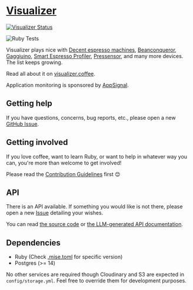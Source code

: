 # [Visualizer](https://visualizer.coffee/)

[![Visualizer Status](https://uptime.betterstack.com/status-badges/v3/monitor/wxvy.svg)](https://status.visualizer.coffee/)

![Ruby Tests](https://github.com/miharekar/visualizer/actions/workflows/main.yml/badge.svg)

Visualizer plays nice with [Decent espresso machines](https://decentespresso.com/), [Beanconqueror](https://beanconqueror.com/), [Gaggiuino](https://gaggiuino.github.io/), [Smart Espresso Profiler](https://www.naked-portafilter.com/product-category/smart-espresso-profiler/), [Pressensor](https://pressensor.com/), and many more devices. The list keeps growing.

Read all about it on [visualizer.coffee](https://visualizer.coffee/).

Application monitoring is sponsored by [AppSignal](https://appsignal.com/).

## Getting help

If you have questions, concerns, bug reports, etc., please open a new [GitHub Issue](https://github.com/miharekar/visualizer/issues/).

## Getting involved

If you love coffee, want to learn Ruby, or want to help in whatever way you can, you're more than welcome to get involved!

Please read the [Contribution Guidelines](CONTRIBUTING.md) first 😊

## API

There is an API available. If something you would like is not there, please open a new [Issue](https://github.com/miharekar/visualizer/issues/) detailing your wishes.

You can read [the source code](/app/controllers/api) or [the LLM-generated API documentation](https://apidocs.visualizer.coffee).

## Dependencies

- Ruby (Check [.mise.toml](.mise.toml) for specific version)
- Postgres (>= 14)

No other services are required though Cloudinary and S3 are expected in `config/storage.yml`.
Feel free to override them for development purposes.
